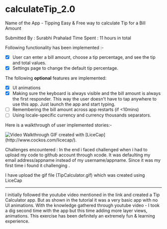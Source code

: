 # calculateTip_2.0

Name of the App - Tipping
Easy & Free way to calculate Tip for a Bill Amount

Submitted By : Surabhi Prahalad
Time Spent : 11 hours in total

Following functionality has been implemented :-

* [x] User can enter a bill amount, choose a tip percentage, and see the tip and total values.
* [x] Settings page to change the default tip percentage.

The following **optional** features are implemented:
* [x] UI animations
* [x] Making sure the keyboard is always visible and the bill amount is always the first responder. This way the user doesn't have to tap anywhere to use this app. Just launch the app and start typing.
* [ ] Remembering the bill amount across app restarts (if <10mins)
* [ ] Using locale-specific currency and currency thousands separators.

Here is a walkthrough of user implemented stories:-

<img src='http://i.imgur.com/cFpRqXm.gif' title='Video Walkthrough' width='' alt='Video Walkthrough' />
GIF created with [LiceCap](http://www.cockos.com/licecap/).

Challenges encountered :
In the end i faced challenged when i had to upload my code to github account through xcode. It was defaulting my email address/appname instead of my username/appname.
Since it was my first time i found it challenging .

I have upload the gif file (TipCalculator.gif) which was created using LiceCap 

********************************************************************************
I initially followed the youtube video mentioned in the link and created a Tip Calculator app. But as shown in the tutorial it was a very basic app with no UI animations. With the knowledge gathered through youtube video - I took a dig second time with the app but this time adding more layer views, animations. 
This exercise has been definitely an extremely fun & learning experience. 


